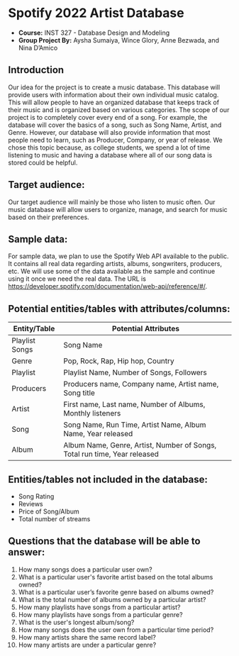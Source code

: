 # Spotify 2022 Artist Database
- **Course:** INST 327 - Database Design and Modeling
- **Group Project By:** Aysha Sumaiya, Wince Glory, Anne Bezwada, and Nina D’Amico

## Introduction
Our idea for the project is to create a music database. This database will provide users with information about their own individual music catalog. This will allow people to have an organized database that keeps track of their music and is organized based on various categories.
The scope of our project is to completely cover every end of a song. For example, the database will cover the basics of a song, such as Song Name, Artist, and Genre. However, our database will also provide information that most people need to learn, such as Producer, Company, or year of release. We chose this topic because, as college students, we spend a lot of time listening to music and having a database where all of our song data is stored could be helpful.

## Target audience:  
Our target audience will mainly be those who listen to music often. Our music database will allow users to organize, manage, and search for music based on their preferences.

## Sample data:  
For sample data, we plan to use the Spotify Web API available to the public. It contains all real data regarding artists, albums, songwriters, producers, etc. We will use some of the data available as the sample and continue using it once we need the real data. The URL is https://developer.spotify.com/documentation/web-api/reference/#/. 

## Potential entities/tables with attributes/columns:  
| Entity/Table | Potential Attributes |
|----------|----------|
| Playlist Songs  | Song Name | 
| Genre | Pop, Rock, Rap, Hip hop, Country | 
| Playlist  | Playlist Name, Number of Songs, Followers  | 
| Producers | Producers name, Company name, Artist name, Song title  | 
| Artist | First name, Last name, Number of Albums, Monthly listeners |
| Song   | Song Name, Run Time, Artist Name, Album Name, Year released |
| Album  | Album Name, Genre, Artist, Number of Songs, Total run time, Year released  | 

## Entities/tables not included in the database:  
- Song Rating
- Reviews
- Price of Song/Album
- Total number of streams

## Questions that the database will be able to answer:  
1. How many songs does a particular user own?
2. What is a particular user's favorite artist based on the total albums owned?
3. What is a particular user’s favorite genre based on albums owned?
4. What is the total number of albums owned by a particular artist?
5. How many playlists have songs from a particular artist?
6. How many playlists have songs from a particular genre?
7. What is the user's longest album/song?
8. How many songs does the user own from a particular time period?
9. How many artists share the same record label?
10. How many artists are under a particular genre?

